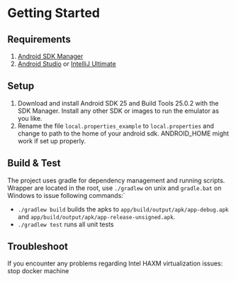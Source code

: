 # Getting Started

## Requirements

1. [Android SDK Manager](https://developer.android.com/studio/index.html#downloads)
2. [Android Studio](https://developer.android.com/studio/index.html) or [IntelliJ Ultimate](https://www.jetbrains.com/idea/)

## Setup

1. Download and install Android SDK 25 and Build Tools 25.0.2 with the SDK Manager. Install any other SDK or images to run the emulator as you like. 
2. Rename the file `local.properties_example` to `local.properties` and change to path to the home of your android sdk. ANDROID_HOME might work if set up properly.

## Build & Test

The project uses gradle for dependency management and running scripts. Wrapper are located in the root, use `./gradlew` on unix and `gradle.bat` on Windows
to issue following commands:`

* `./gradlew build` builds the apks to `app/build/output/apk/app-debug.apk` and `app/build/output/apk/app-release-unsigned.apk`.
* `./gradlew test` runs all unit tests

## Troubleshoot

If you encounter any problems regarding Intel HAXM virtualization issues: stop docker machine
